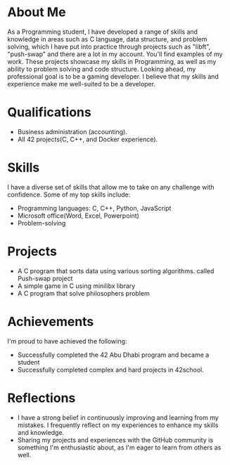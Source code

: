 # About Me <br>
As a Programming student, I have developed a range of skills and knowledge in areas such as C language, data structure, and problem solving, which I have put into practice through projects such as "libft", "push-swap" and there are a lot in my account. You'll find examples of my work. These projects showcase my skills in Programming, as well as my ability to problem solving and code structure. Looking ahead, my professional goal is to be a gaming developer. I believe that my skills and experience make me well-suited to be a developer. <br>

# Qualifications
* Business administration (accounting).
* All 42 projects(C, C++, and Docker experience).

# Skills <br>
I have a diverse set of skills that allow me to take on any challenge with confidence. Some of my top skills include:<br>

* Programming languages: C, C++, Python, JavaScript<br>
* Microsoft office(Word, Excel, Powerpoint)<br>
* Problem-solving<br>

# Projects <br>
* A C program that sorts data using various sorting algorithms. called Push-swap project<br>
* A simple game in C using minilibx library<br> 
* A C program that solve philosophers problem<br>

# Achievements<br>
I'm proud to have achieved the following:<br>

* Successfully completed the 42 Abu Dhabi program and became a student<br>
* Successfully completed complex and hard projects in 42school.<br>

# Reflections<br>
* I have a strong belief in continuously improving and learning from my mistakes. I frequently reflect on my experiences to enhance my skills and knowledge.<br>
* Sharing my projects and experiences with the GitHub community is something I'm enthusiastic about, as I'm eager to learn from others as well.
